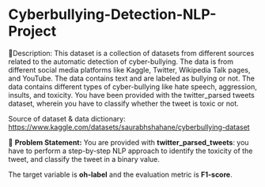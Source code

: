 # Cyberbullying-Detection-NLP-Project

🧾Description: This dataset is a collection of datasets from different sources related to the automatic detection of cyber-bullying. The data is from different social media platforms like Kaggle, Twitter, Wikipedia Talk pages, and YouTube. The data contains text and are labeled as bullying or not. The data contains different types of cyber-bullying like hate speech, aggression, insults, and toxicity. You have been provided with the twitter_parsed tweets dataset, wherein you have to classify whether the tweet is toxic or not.

Source of dataset & data dictionary: https://www.kaggle.com/datasets/saurabhshahane/cyberbullying-dataset

🧭 **Problem Statement:** You are provided with **twitter\_parsed\_tweets**: you have to perform a step-by-step NLP approach to identify the toxicity of the tweet, and classify the tweet in a binary value. 

The target variable is **oh-label** and the evaluation metric is **F1-score**.

